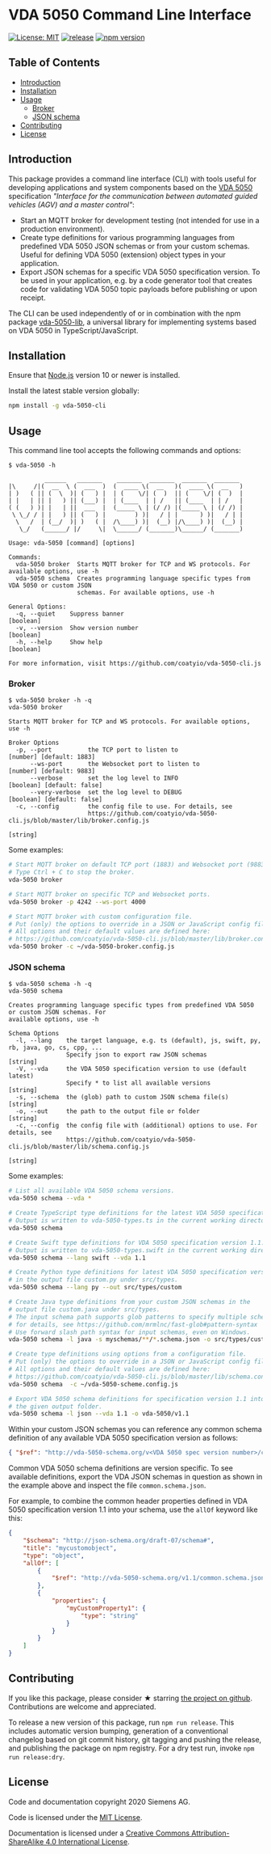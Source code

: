 # VDA 5050 Command Line Interface

[![License: MIT](https://img.shields.io/badge/License-MIT-blue.svg)](https://opensource.org/licenses/MIT)
[![release](https://img.shields.io/badge/release-Conventional%20Commits-yellow.svg)](https://conventionalcommits.org/)
[![npm version](https://badge.fury.io/js/vda-5050-cli.svg)](https://www.npmjs.com/package/vda-5050-cli)

## Table of Contents

* [Introduction](#introduction)
* [Installation](#installation)
* [Usage](#usage)
  * [Broker](#broker)
  * [JSON schema](#json-schema)
* [Contributing](#contributing)
* [License](#license)

## Introduction

This package provides a command line interface (CLI) with tools useful for
developing applications and system components based on the [VDA
5050](https://www.vda.de/dam/VDA5050_EN_V1.1.pdf) specification _"Interface for
the communication between automated guided vehicles (AGV) and a master
control"_:

* Start an MQTT broker for development testing (not intended for use in a
  production environment).
* Create type definitions for various programming languages from predefined VDA
  5050 JSON schemas or from your custom schemas. Useful for defining VDA 5050
  (extension) object types in your application.
* Export JSON schemas for a specific VDA 5050 specification version. To be used
  in your application, e.g. by a code generator tool that creates code for
  validating VDA 5050 topic payloads before publishing or upon receipt.

The CLI can be used independently of or in combination with the npm package
[vda-5050-lib](https://www.npmjs.com/package/vda-5050-lib), a universal library
for implementing systems based on VDA 5050 in TypeScript/JavaScript.

## Installation

Ensure that [Node.js](https://nodejs.org) version 10 or newer is installed.

Install the latest stable version globally:

```sh
npm install -g vda-5050-cli
```

## Usage

This command line tool accepts the following commands and options:

```text
$ vda-5050 -h

          ______   _______    _______  _______  _______  _______
|\     /|(  __  \ (  ___  )  (  ____ \(  __   )(  ____ \(  __   )
| )   ( || (  \  )| (   ) |  | (    \/| (  )  || (    \/| (  )  |
| |   | || |   ) || (___) |  | (____  | | /   || (____  | | /   |
( (   ) )| |   | ||  ___  |  (_____ \ | (/ /) |(_____ \ | (/ /) |
 \ \_/ / | |   ) || (   ) |        ) )|   / | |      ) )|   / | |
  \   /  | (__/  )| )   ( |  /\____) )|  (__) |/\____) )|  (__) |
   \_/   (______/ |/     \|  \______/ (_______)\______/ (_______)

Usage: vda-5050 [command] [options]

Commands:
  vda-5050 broker  Starts MQTT broker for TCP and WS protocols. For available options, use -h
  vda-5050 schema  Creates programming language specific types from VDA 5050 or custom JSON
                   schemas. For available options, use -h

General Options:
  -q, --quiet    Suppress banner                                                        [boolean]
  -v, --version  Show version number                                                    [boolean]
  -h, --help     Show help                                                              [boolean]

For more information, visit https://github.com/coatyio/vda-5050-cli.js
```

### Broker

```text
$ vda-5050 broker -h -q
vda-5050 broker

Starts MQTT broker for TCP and WS protocols. For available options, use -h

Broker Options
  -p, --port          the TCP port to listen to                          [number] [default: 1883]
      --ws-port       the Websocket port to listen to                    [number] [default: 9883]
      --verbose       set the log level to INFO                        [boolean] [default: false]
      --very-verbose  set the log level to DEBUG                       [boolean] [default: false]
  -c, --config        the config file to use. For details, see
                      https://github.com/coatyio/vda-5050-cli.js/blob/master/lib/broker.config.js
                                                                                         [string]
```

Some examples:

```sh
# Start MQTT broker on default TCP port (1883) and Websocket port (9883).
# Type Ctrl + C to stop the broker.
vda-5050 broker

# Start MQTT broker on specific TCP and Websocket ports.
vda-5050 broker -p 4242 --ws-port 4000

# Start MQTT broker with custom configuration file.
# Put (only) the options to override in a JSON or JavaScript config file.
# All options and their default values are defined here:
# https://github.com/coatyio/vda-5050-cli.js/blob/master/lib/broker.config.js
vda-5050 broker -c ~/vda-5050-broker.config.js
```

### JSON schema

```text
$ vda-5050 schema -h -q
vda-5050 schema

Creates programming language specific types from predefined VDA 5050 or custom JSON schemas. For
available options, use -h

Schema Options
  -l, --lang    the target language, e.g. ts (default), js, swift, py, rb, java, go, cs, cpp, ...
                Specify json to export raw JSON schemas                                  [string]
  -V, --vda     the VDA 5050 specification version to use (default latest)
                Specify * to list all available versions                                 [string]
  -s, --schema  the (glob) path to custom JSON schema file(s)                            [string]
  -o, --out     the path to the output file or folder                                    [string]
  -c, --config  the config file with (additional) options to use. For details, see
                https://github.com/coatyio/vda-5050-cli.js/blob/master/lib/schema.config.js
                                                                                         [string]
```

Some examples:

```sh
# List all available VDA 5050 schema versions.
vda-5050 schema --vda *

# Create TypeScript type definitions for the latest VDA 5050 specification version.
# Output is written to vda-5050-types.ts in the current working directory.
vda-5050 schema

# Create Swift type definitions for VDA 5050 specification version 1.1.
# Output is written to vda-5050-types.swift in the current working directory.
vda-5050 schema --lang swift --vda 1.1

# Create Python type definitions for latest VDA 5050 specification version
# in the output file custom.py under src/types.
vda-5050 schema --lang py --out src/types/custom

# Create Java type definitions from your custom JSON schemas in the
# output file custom.java under src/types.
# The input schema path supports glob patterns to specify multiple schema files,
# for details, see https://github.com/mrmlnc/fast-glob#pattern-syntax
# Use forward slash path syntax for input schemas, even on Windows.
vda-5050 schema -l java -s myschemas/**/*.schema.json -o src/types/custom

# Create type definitions using options from a configuration file.
# Put (only) the options to override in a JSON or JavaScript config file.
# All options and their default values are defined here:
# https://github.com/coatyio/vda-5050-cli.js/blob/master/lib/schema.config.js
vda-5050 schema  -c ~/vda-5050-scheme.config.js

# Export VDA 5050 schema definitions for specification version 1.1 into
# the given output folder.
vda-5050 schema -l json --vda 1.1 -o vda-5050/v1.1
```

Within your custom JSON schemas you can reference any common schema definition
of any available VDA 5050 specification version as follows:

```json
{ "$ref": "http://vda-5050-schema.org/v<VDA 5050 spec version number>/common.schema.json#/definitions/<def>" }
```

Common VDA 5050 schema definitions are version specific. To see available
definitions, export the VDA JSON schemas in question as shown in the example
above and inspect the file `common.schema.json`.

For example, to combine the common header properties defined in VDA 5050
specification version 1.1 into your schema, use the `allOf` keyword like this:

```json
{
    "$schema": "http://json-schema.org/draft-07/schema#",
    "title": "mycustomobject",
    "type": "object",
    "allOf": [
        {
            "$ref": "http://vda-5050-schema.org/v1.1/common.schema.json#/definitions/header"
        },
        {
            "properties": {
                "myCustomProperty1": {
                    "type": "string"
                }
            }
        }
    ]
}
```

## Contributing

If you like this package, please consider &#x2605; starring [the project on
github](https://github.com/coatyio/vda-5050-cli.js). Contributions are welcome
and appreciated.

To release a new version of this package, run `npm run release`. This includes
automatic version bumping, generation of a conventional changelog based on git
commit history, git tagging and pushing the release, and publishing the package
on npm registry. For a dry test run, invoke `npm run release:dry`.

## License

Code and documentation copyright 2020 Siemens AG.

Code is licensed under the [MIT License](https://opensource.org/licenses/MIT).

Documentation is licensed under a
[Creative Commons Attribution-ShareAlike 4.0 International License](http://creativecommons.org/licenses/by-sa/4.0/).
